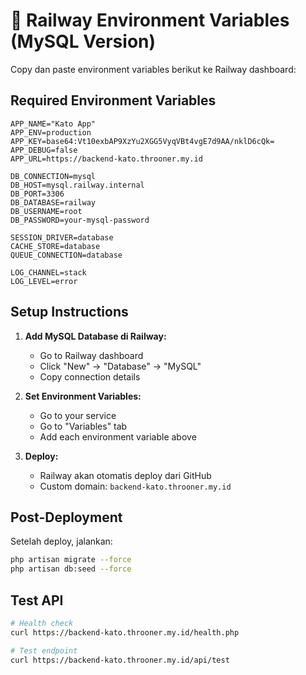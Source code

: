 # 🚂 Railway Environment Variables (MySQL Version)

Copy dan paste environment variables berikut ke Railway dashboard:

## **Required Environment Variables**

```env
APP_NAME="Kato App"
APP_ENV=production
APP_KEY=base64:Vt10exbAP9XzYu2XGG5VyqVBt4vgE7d9AA/nklD6cQk=
APP_DEBUG=false
APP_URL=https://backend-kato.throoner.my.id

DB_CONNECTION=mysql
DB_HOST=mysql.railway.internal
DB_PORT=3306
DB_DATABASE=railway
DB_USERNAME=root
DB_PASSWORD=your-mysql-password

SESSION_DRIVER=database
CACHE_STORE=database
QUEUE_CONNECTION=database

LOG_CHANNEL=stack
LOG_LEVEL=error
```

## **Setup Instructions**

1. **Add MySQL Database di Railway:**

    - Go to Railway dashboard
    - Click "New" → "Database" → "MySQL"
    - Copy connection details

2. **Set Environment Variables:**

    - Go to your service
    - Go to "Variables" tab
    - Add each environment variable above

3. **Deploy:**
    - Railway akan otomatis deploy dari GitHub
    - Custom domain: `backend-kato.throoner.my.id`

## **Post-Deployment**

Setelah deploy, jalankan:

```bash
php artisan migrate --force
php artisan db:seed --force
```

## **Test API**

```bash
# Health check
curl https://backend-kato.throoner.my.id/health.php

# Test endpoint
curl https://backend-kato.throoner.my.id/api/test
```
